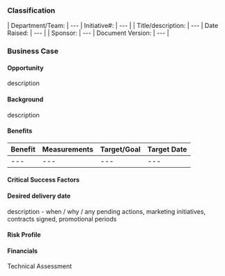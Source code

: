 ### Classification
| Department/Team: | --- | Initiative#: | --- |
| Title/description: | --- | Date Raised: | --- |
| Sponsor: | --- | Document Version: | --- |

### Business Case
#### Opportunity
description
#### Background
description
#### Benefits
| Benefit | Measurements | Target/Goal | Target Date |
| --- | --- | --- | --- |
| --- | --- | --- | --- |

#### Critical Success Factors

#### Desired delivery date
description - when / why / any pending actions, marketing initiatives, contracts signed, promotional periods

#### Risk Profile

#### Financials

Technical Assessment
